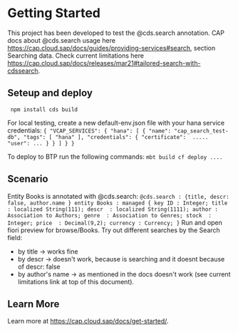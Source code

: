 # Getting Started
 
This project has been developed to test the @cds.search annotation.
CAP docs about @cds.search usage here https://cap.cloud.sap/docs/guides/providing-services#search, section Searching data.
Check current limitations here https://cap.cloud.sap/docs/releases/mar21#tailored-search-with-cdssearch.

## Seteup and deploy

`` 
npm install
cds build
``

For local testing, create a new default-env.json file with your hana service credentials:
``
{
  "VCAP_SERVICES": {
    "hana": [
      {
        "name": "cap_search_test-db",
        "tags": [
          "hana"
        ],
        "credentials": {
          "certificate": 
          .....
          "user": ...
        }
      }
    ]
  }
}
``

To deploy to BTP run the following commands:
``
mbt build
cf deploy ....
`` 

## Scenario

Entity Books is annotated with @cds.search:
``
@cds.search : {title, descr: false, author.name }
entity Books : managed {
  key ID : Integer;
  title  : localized String(111);
  descr  : localized String(1111);
  author : Association to Authors;
  genre  : Association to Genres;
  stock  : Integer;
  price  : Decimal(9,2);
  currency : Currency;
}
``
Run and open fiori preview for browse/Books.
Try out different searches by the Search field:
- by title -> works fine
- by descr -> doesn't work, because is searching and it doesnt because of descr: false
- by author's name -> as mentioned in the docs doesn't work (see current limitations link at top of this document).


## Learn More

Learn more at https://cap.cloud.sap/docs/get-started/.
